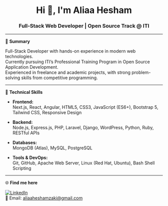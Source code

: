 <h1 align="center">Hi 👋, I'm Aliaa Hesham</h1>
<h3 align="center">Full-Stack Web Developer | Open Source Track @ ITI</h3>

---

🎯 **Summary**

Full-Stack Developer with hands-on experience in modern web technologies.  
Currently pursuing ITI’s Professional Training Program in Open Source Application Development.  
Experienced in freelance and academic projects, with strong problem-solving skills from competitive programming.

---

🧠 **Technical Skills**

- **Frontend:**  
  Next.js, React, Angular, HTML5, CSS3, JavaScript (ES6+), Bootstrap 5, Tailwind CSS, Responsive Design

- **Backend:**  
  Node.js, Express.js, PHP, Laravel, Django, WordPress, Python, Ruby, RESTful APIs

- **Databases:**  
  MongoDB (Atlas), MySQL, PostgreSQL

- **Tools & DevOps:**  
  Git, GitHub, Apache Web Server, Linux (Red Hat, Ubuntu), Bash Shell Scripting

---

🌐 **Find me here**

[![LinkedIn](https://img.shields.io/badge/LinkedIn-blue?logo=linkedin&style=flat-square)](https://linkedin.com/in/aliaa-hesham)  
📧 Email: aliaaheshamzaki@gmail.com


